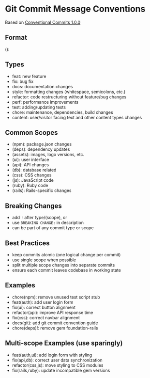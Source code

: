 # Git Commit Message Conventions
Based on [Conventional Commits 1.0.0][def]

## Format
<type>(<scope>): <description>

## Types
- feat: new feature
- fix: bug fix
- docs: documentation changes
- style: formatting changes (whitespace, semicolons, etc.)
- refactor: code restructuring without feature/bug changes
- perf: performance improvements
- test: adding/updating tests
- chore: maintenance, dependencies, build changes
- content: user/visitor facing text and other content types changes

## Common Scopes
- (npm): package.json changes
- (deps): dependency updates
- (assets): images, logo versions, etc.
- (ui): user interface
- (api): API changes
- (db): database related
- (css): CSS changes
- (js): JavaScript code
- (ruby): Ruby code
- (rails): Rails-specific changes

## Breaking Changes
- add `!` after type/(scope), or
- use `BREAKING CHANGE:` in description
- can be part of any commit type or scope

## Best Practices
- keep commits atomic (one logical change per commit)
- use single scope when possible
- split multiple scope changes into separate commits
- ensure each commit leaves codebase in working state

## Examples
- chore(npm): remove unused test script stub
- feat(auth): add user login form
- fix(ui): correct button alignment
- refactor(api): improve API response time
- fix(css): correct navbar alignment
- docs(git): add git commit convention guide
- chore(deps)!: remove gem foundation-rails

## Multi-scope Examples (use sparingly)
- feat(auth,ui): add login form with styling
- fix(api,db): correct user data synchronization
- refactor(css,js): move styling to CSS modules
- fix(rails,ruby): update incompatible gem versions

[def]: https://www.conventionalcommits.org/en/v1.0.0/
